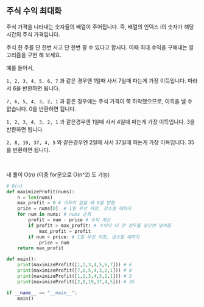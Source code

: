 ## 주식 수익 최대화

주식 가격을 나타내는 숫자들의 배열이 주어집니다. 즉, 배열의 인덱스 i의 숫자가 해당 시간의 주식 가격입니다.

주식 한 주를 단 한번 사고 단 한번 팔 수 있다고 합시다. 이때 최대 수익을 구해내는 알고리즘을 구현 해 보세요.

예를 들어서,

`1, 2, 3, 4, 5, 6, 7` 과 같은 경우엔 1일때 사서 7일때 파는게 가장 이득입니다. 따라서 6을 반환하면 됩니다.

`7, 6, 5, 4, 3, 2, 1` 과 같은 경우에는 주식 가격이 쭉 하락했으므로, 이득을 낼 수 없습니다. 0을 반환하면 됩니다.

`1, 2, 3, 4, 3, 2, 1` 과 같은경우엔 1일때 사서 4일때 파는게 가장 이득입니다. 3을 반환하면 됩니다.

`2, 8, 19, 37, 4, 5` 와 같은경우엔 2일때 사서 37일때 파는게 가장 이득입니다. 35를 반환하면 됩니다.

<br>

내 풀이 O(n) (이중 for문으로 O(n^2) 도 가능)

```python
# O(n)
def maximizeProfit(nums):
    n = len(nums)
    max_profit = 0 # 이득이 없을 때 0을 반환
    price = nums[0]  # 1일 우선 저장, 감소할 때까지
    for num in nums: # nums 순회
        profit = num - price # 수익 계산
        if profit > max_profit: # 수익이 더 큰 경우를 찾으면 넣어줌
            max_profit = profit
        if num < price: # 1일 우선 저장, 감소할 때까지
            price = num
    return max_profit

def main():
    print(maximizeProfit([1,2,3,4,5,6,7])) # 6
    print(maximizeProfit([7,6,5,4,3,2,1])) # 0
    print(maximizeProfit([1,2,3,4,3,2,1])) # 3
    print(maximizeProfit([2,8,19,37,4,5])) # 35

if __name__ == "__main__":
    main()
```

